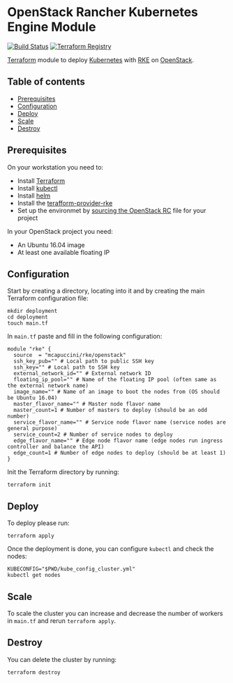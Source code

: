 # OpenStack Rancher Kubernetes Engine Module

[![Build Status](https://travis-ci.org/mcapuccini/terraform-openstack-rke.svg?branch=master)](https://travis-ci.org/mcapuccini/terraform-openstack-rke)
[![Terraform Registry](https://img.shields.io/badge/terraform-registry-blue.svg)](https://registry.terraform.io/modules/mcapuccini/rke/openstack)


[Terraform](https://www.terraform.io/) module to deploy [Kubernetes](https://kubernetes.io) with [RKE](https://rancher.com/docs/rke/v0.1.x/en/) on [OpenStack](https://www.openstack.org/).

## Table of contents
- [Prerequisites](#prerequisites)
- [Configuration](#configuration)
- [Deploy](#deploy)
- [Scale](#scale)
- [Destroy](#destroy)

## Prerequisites
On your workstation you need to:

- Install [Terraform](https://www.terraform.io/)
- Install [kubectl](https://kubernetes.io/docs/tasks/tools/install-kubectl/)
- Install [helm](https://docs.helm.sh/using_helm/#installing-helm)
- Install the [terafform-provider-rke](https://github.com/yamamoto-febc/terraform-provider-rke)
- Set up the environmet by [sourcing the OpenStack RC](https://docs.openstack.org/zh_CN/user-guide/common/cli-set-environment-variables-using-openstack-rc.html) file for your project

In your OpenStack project you need:

- An Ubuntu 16.04 image
- At least one available floating IP

## Configuration

Start by creating a directory, locating into it and by creating the main Terraform configuration file:

```
mkdir deployment
cd deployment
touch main.tf
```

In `main.tf` paste and fill in the following configuration:

```hcl
module "rke" {
  source  = "mcapuccini/rke/openstack"
  ssh_key_pub="" # Local path to public SSH key
  ssh_key="" # Local path to SSH key
  external_network_id="" # External network ID
  floating_ip_pool="" # Name of the floating IP pool (often same as the external network name)
  image_name="" # Name of an image to boot the nodes from (OS should be Ubuntu 16.04)
  master_flavor_name="" # Master node flavor name
  master_count=1 # Number of masters to deploy (should be an odd number)
  service_flavor_name="" # Service node flavor name (service nodes are general purpose)
  service_count=2 # Number of service nodes to deploy
  edge_flavor_name="" # Edge node flavor name (edge nodes run ingress controller and balance the API)
  edge_count=1 # Number of edge nodes to deploy (should be at least 1)
}
```

Init the Terraform directory by running:

```
terraform init
```

## Deploy

To deploy please run:

```
terraform apply
```

Once the deployment is done, you can configure `kubectl` and check the nodes:

```
KUBECONFIG="$PWD/kube_config_cluster.yml"
kubectl get nodes
```

## Scale

To scale the cluster you can increase and decrease the number of workers in `main.tf` and rerun `terraform apply`.

## Destroy

You can delete the cluster by running:

```
terraform destroy
```
